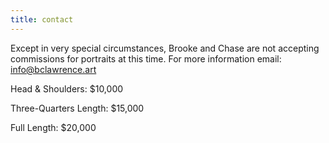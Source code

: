 ```yaml
---
title: contact
---
```

Except in very special circumstances, Brooke and Chase are not accepting commissions for portraits at this time. For more information email: info@bclawrence.art[](mailto:mark@markcarder.com)

Head & Shoulders: $10,000

Three-Quarters Length: $15,000

Full Length: $20,000